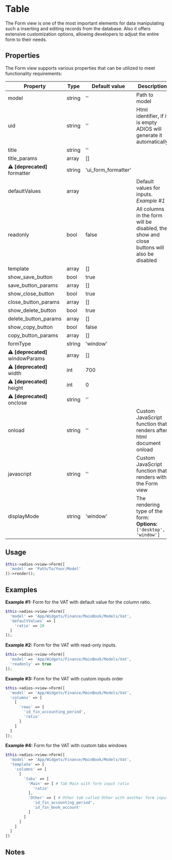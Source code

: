# Table

The Form view is one of the most important elements for data manipulating such a inserting and editing records from the database. Also it offers extensive customization options, allowing developers to adjust the entire form to their needs.

## Properties

The Form view supports various properties that can be utilized to meet functionality requirements:

| Property                        | Type   | Default value       | Description                                                                                |
| ------------------------------- | ------ | ------------------- | ------------------------------------------------------------------------------------------ |
| model                           | string | ''                  | Path to model                                                                              |
| uid                             | string | ''                  | Html identifier, if it is empty ADIOS will generate it automatically                       |
| title                           | string | ''                  |                                                                                            |
| title_params                    | array  | []                  |                                                                                            |
| ⚠️ **[deprecated]** formatter    | string | 'ui_form_formatter' |                                                                                            |
| defaultValues                   | array  |                     | Default values for inputs. *Example #1*                                                    |
| readonly                        | bool   | false               | All columns in the form will be disabled, the show and close buttons will also be disabled |
| template                        | array  | []                  |                                                                                            |
| show_save_button                | bool   | true                |                                                                                            |
| save_button_params              | array  | []                  |                                                                                            |
| show_close_button               | bool   | true                |                                                                                            |
| close_button_params             | array  | []                  |                                                                                            |
| show_delete_button              | bool   | true                |                                                                                            |
| delete_button_params            | array  | []                  |                                                                                            |
| show_copy_button                | bool   | false               |                                                                                            |
| copy_button_params              | array  | []                  |                                                                                            |
| formType                        | string | 'window'            |                                                                                            |
| ⚠️ **[deprecated]** windowParams | array  | []                  |                                                                                            |
| ⚠️ **[deprecated]** width        | int    | 700                 |                                                                                            |
| ⚠️ **[deprecated]** height       | int    | 0                   |                                                                                            |
| ⚠️ **[deprecated]** onclose      | string | ''                  |                                                                                            |
| onload                          | string | ''                  | Custom JavaScript function that renders after html document onload                         |
| javascript                      | string | ''                  | Custom JavaScript function that renders with the Form view                                 |
| displayMode                     | string | 'window'            | The rendering type of the form: **Options:**  `['desktop', 'window']`                      |

## Usage

```php
$this->adios->view->Form([
  'model' => 'Path/To/Your/Model'
])->render();
```

## Examples

**Example #1:** Form for the VAT with default value for the column ratio.

```php
$this->adios->view->Form([
  'model' => 'App/Widgets/Finance/MainBook/Models/Vat',
  'defaultValues' => [
    'ratio' => 20
  ]
]);
```

**Example #2:** Form for the VAT with read-only inputs.

```php
$this->adios->view->Form([
  'model' => 'App/Widgets/Finance/MainBook/Models/Vat',
  'readonly' => true
]);
```

**Example #3:** Form for the VAT with custom inputs order

```php
$this->adios->view->Form([
  'model' => 'App/Widgets/Finance/MainBook/Models/Vat',
  'columns' => [
    [
      'rows' => [
        'id_fin_accounting_period',
        'ratio'
      ]
    ]
  ]
]);
```

**Example #4:** Form for the VAT with custom tabs windows

```php
$this->adios->view->Form([
  'model' => 'App/Widgets/Finance/MainBook/Models/Vat',
  'template' => [
    'columns' => [
      [
        'tabs' => [
          'Main' => [ # Tab Main with form input ratio
            'ratio'
          ],
          'Other' => [ # Other tab called Other with another form inputs
            'id_fin_accounting_period',
            'id_fin_book_account'
          ]
        ]
      ]
    ]
  ]
])
```

## Notes
